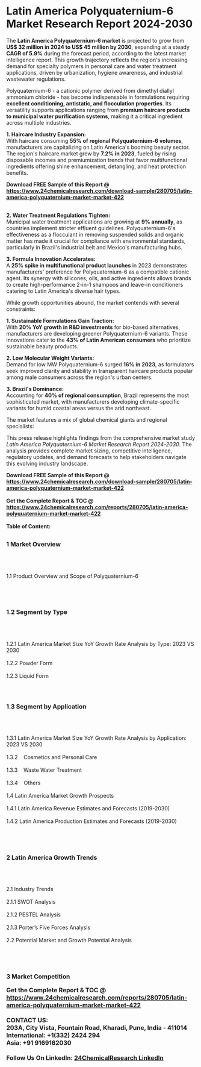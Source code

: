 <h1>Latin America Polyquaternium-6 Market Research Report 2024-2030</h1><p>The <strong>Latin America Polyquaternium-6 market</strong> is projected to grow from <strong>US$ 32 million in 2024 to US$ 45 million by 2030</strong>, expanding at a steady <strong>CAGR of 5.9%</strong> during the forecast period, according to the latest market intelligence report. This growth trajectory reflects the region's increasing demand for specialty polymers in personal care and water treatment applications, driven by urbanization, hygiene awareness, and industrial wastewater regulations.</p><p>Polyquaternium-6 - a cationic polymer derived from dimethyl diallyl ammonium chloride - has become indispensable in formulations requiring <strong>excellent conditioning, antistatic, and flocculation properties</strong>. Its versatility supports applications ranging from <strong>premium haircare products to municipal water purification systems</strong>, making it a critical ingredient across multiple industries.</p><p><strong>1. Haircare Industry Expansion:</strong><br>
With haircare consuming <strong>55% of regional Polyquaternium-6 volumes</strong>, manufacturers are capitalizing on Latin America's booming beauty sector. The region's haircare market grew by <strong>7.2% in 2023</strong>, fueled by rising disposable incomes and premiumization trends that favor multifunctional ingredients offering shine enhancement, detangling, and heat protection benefits.</p><div><b>Download FREE Sample of this Report @ 
            <a href="https://www.24chemicalresearch.com/download-sample/280705/latin-america-polyquaternium-market-market-422">
            https://www.24chemicalresearch.com/download-sample/280705/latin-america-polyquaternium-market-market-422</a></b></div><br><p><strong>2. Water Treatment Regulations Tighten:</strong><br>
Municipal water treatment applications are growing at <strong>9% annually</strong>, as countries implement stricter effluent guidelines. Polyquaternium-6's effectiveness as a flocculant in removing suspended solids and organic matter has made it crucial for compliance with environmental standards, particularly in Brazil's industrial belt and Mexico's manufacturing hubs.</p><p><strong>3. Formula Innovation Accelerates:</strong><br>
A <strong>25% spike in multifunctional product launches</strong> in 2023 demonstrates manufacturers' preference for Polyquaternium-6 as a compatible cationic agent. Its synergy with silicones, oils, and active ingredients allows brands to create high-performance 2-in-1 shampoos and leave-in conditioners catering to Latin America's diverse hair types.</p><p>While growth opportunities abound, the market contends with several constraints:</p><p><strong>1. Sustainable Formulations Gain Traction:</strong><br>
With <strong>20% YoY growth in R&amp;D investments</strong> for bio-based alternatives, manufacturers are developing greener Polyquaternium-6 variants. These innovations cater to the <strong>43% of Latin American consumers</strong> who prioritize sustainable beauty products.</p><p><strong>2. Low Molecular Weight Variants:</strong><br>
Demand for low MW Polyquaternium-6 surged <strong>16% in 2023</strong>, as formulators seek improved clarity and stability in transparent haircare products popular among male consumers across the region's urban centers.</p><p><strong>3. Brazil's Dominance:</strong><br>
Accounting for <strong>40% of regional consumption</strong>, Brazil represents the most sophisticated market, with manufacturers developing climate-specific variants for humid coastal areas versus the arid northeast.</p><p>The market features a mix of global chemical giants and regional specialists:</p><p>This press release highlights findings from the comprehensive market study <em>Latin America Polyquaternium-6 Market Research Report 2024-2030</em>. The analysis provides complete market sizing, competitive intelligence, regulatory updates, and demand forecasts to help stakeholders navigate this evolving industry landscape.</p><div><b>Download FREE Sample of this Report @ 
            <a href="https://www.24chemicalresearch.com/download-sample/280705/latin-america-polyquaternium-market-market-422">
            https://www.24chemicalresearch.com/download-sample/280705/latin-america-polyquaternium-market-market-422</a></b></div><br><div><b>Get the Complete Report & TOC @ 
            <a href="https://www.24chemicalresearch.com/reports/280705/latin-america-polyquaternium-market-market-422">
            https://www.24chemicalresearch.com/reports/280705/latin-america-polyquaternium-market-market-422</a></b></div><br>
            <b>Table of Content:</b><p><h2><span style="font-size:16px"><strong>1 Market Overview&nbsp;&nbsp; &nbsp;</strong></span></h2><br />
<br />
<p>1.1 Product Overview and Scope of Polyquaternium-6&nbsp;</p><br />
<br />
<h2><strong><span style="font-size:16px">1.2 Segment by Type&nbsp;&nbsp; &nbsp;</span></strong></h2><br />
<br />
<p>1.2.1 Latin America Market Size YoY Growth Rate Analysis by Type: 2023 VS 2030&nbsp;&nbsp; &nbsp;<br /><br />
1.2.2 Powder Form&nbsp;&nbsp; &nbsp;<br /><br />
1.2.3 Liquid Form<br /><br />
<br />
<h2><span style="font-size:16px"><strong>1.3 Segment by Application&nbsp;&nbsp;</strong></span></h2><br />
<br />
<p>1.3.1 Latin America Market Size YoY Growth Rate Analysis by Application: 2023 VS 2030&nbsp;&nbsp; &nbsp;<br /><br />
1.3.2&nbsp;&nbsp; &nbsp;Cosmetics and Personal Care<br /><br />
1.3.3&nbsp;&nbsp; &nbsp;Waste Water Treatment<br /><br />
1.3.4&nbsp;&nbsp; &nbsp;Others<br /><br />
1.4 Latin America Market Growth Prospects&nbsp;&nbsp; &nbsp;<br /><br />
1.4.1 Latin America Revenue Estimates and Forecasts (2019-2030)&nbsp;&nbsp; &nbsp;<br /><br />
1.4.2 Latin America Production Estimates and Forecasts (2019-2030)&nbsp;&nbsp;</p><br />
<br />
<h2><span style="font-size:16px"><strong>2 Latin America Growth Trends&nbsp;&nbsp; &nbsp;</strong></span></h2><br />
<br />
<p>2.1 Industry Trends&nbsp;&nbsp; &nbsp;<br /><br />
2.1.1 SWOT Analysis&nbsp;&nbsp; &nbsp;<br /><br />
2.1.2 PESTEL Analysis&nbsp;&nbsp; &nbsp;<br /><br />
2.1.3 Porter&rsquo;s Five Forces Analysis&nbsp;&nbsp; &nbsp;<br /><br />
2.2 Potential Market and Growth Potential Analysis&nbsp;&nbsp; &nbsp;</p><br />
<br />
<h2><span style="font-size:16px"><strong>3 Market Competition</p><div><b>Get the Complete Report & TOC @ 
            <a href="https://www.24chemicalresearch.com/reports/280705/latin-america-polyquaternium-market-market-422">
            https://www.24chemicalresearch.com/reports/280705/latin-america-polyquaternium-market-market-422</a></b></div><br><b>CONTACT US:</b><br>
            203A, City Vista, Fountain Road, Kharadi, Pune, India - 411014<br>
            International: +1(332) 2424 294<br>
            Asia: +91 9169162030 <br><br>
            Follow Us On LinkedIn: <a href="https://www.linkedin.com/company/24chemicalresearch/">24ChemicalResearch LinkedIn</a>